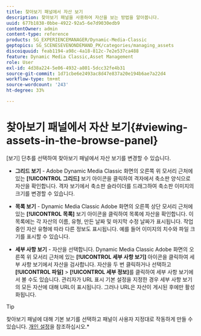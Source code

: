 ```yaml
---
title: 찾아보기 패널에서 자산 보기
description: 찾아보기 패널을 사용하여 자산을 보는 방법을 알아봅니다.
uuid: 677b1838-0bbe-4922-92a5-6e7d9030edb9
contentOwner: admin
content-type: reference
products: SG_EXPERIENCEMANAGER/Dynamic-Media-Classic
geptopics: SG_SCENESEVENONDEMAND_PK/categories/managing_assets
discoiquuid: feab1194-a98c-4a18-812c-7e2e537ca488
feature: Dynamic Media Classic,Asset Management
role: User
exl-id: 4d38a224-5e06-4932-a801-5dcc32fe4b31
source-git-commit: 1d71cbe6e2493ac8d47e837a20e194b6ae7a22d4
workflow-type: tm+mt
source-wordcount: '243'
ht-degree: 33%

---
```


# 찾아보기 패널에서 자산 보기{#viewing-assets-in-the-browse-panel}

[보기] 단추를 선택하여 찾아보기 패널에서 자산 보기를 변경할 수 있습니다.

* **그리드 보기**  - Adobe Dynamic Media Classic 화면의 오른쪽 위 모서리 근처에 있는  **[!UICONTROL 그리드]** 보기 아이콘을 클릭하여 격자에서 축소판 양식으로 자산을 확인합니다. 격자 보기에서 축소판 슬라이더를 드래그하여 축소판 이미지의 크기를 변경할 수 있습니다.

* **목록 보기**  - Dynamic Media Classic Adobe 화면의 오른쪽 상단 모서리 근처에 있는  **[!UICONTROL 목록]** 보기 아이콘을 클릭하여 목록에 자산을 확인합니다. 이 목록에는 각 자산의 이름, 유형, 만든 날짜 및 마지막 수정 날짜가 표시됩니다. 작업 중인 자산 유형에 따라 다른 정보도 표시됩니다. 예를 들어 이미지의 치수와 파일 크기를 표시할 수 있습니다.

* **세부 사항 보기**  - 자산을 선택합니다. Dynamic Media Classic Adobe 화면의 오른쪽 위 모서리 근처에 있는 **[!UICONTROL 세부 사항 보기]** 아이콘을 클릭하여 세부 사항 보기에서 자산을 검사합니다. 자산을 두 번 클릭하거나 선택하고 **[!UICONTROL 파일]** > **[!UICONTROL 세부 정보]**&#x200B;를 클릭하여 세부 사항 보기에서 볼 수도 있습니다. 관리자가 URL 표시 기본 설정을 지정한 경우 세부 사항 보기의 모든 자산에 대해 URL이 표시됩니다. 그러나 URL은 자산이 게시된 후에만 활성화됩니다.

>[!TIP]
>
>찾아보기 패널에 대해 기본 보기를 선택하고 패널이 사용자 지정대로 작동하게 만들 수 있습니다. [개인 설정](personal-setup.md#personal_setup)을 참조하십시오.*
